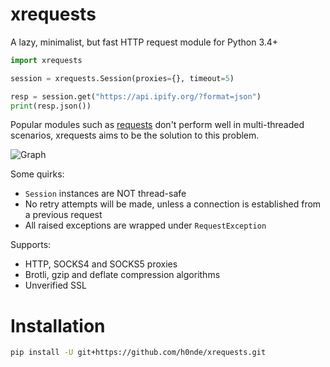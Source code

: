 # xrequests
A lazy, minimalist, but fast HTTP request module for Python 3.4+

```python
import xrequests

session = xrequests.Session(proxies={}, timeout=5)

resp = session.get("https://api.ipify.org/?format=json")
print(resp.json())
```

Popular modules such as [requests](https://github.com/psf/requests) don't perform well in multi-threaded scenarios, xrequests aims to be the solution to this problem.

![Graph](https://github.com/h0nde/xrequests/blob/main/performance_graph.png)

Some quirks:
- `Session` instances are NOT thread-safe
- No retry attempts will be made, unless a connection is established from a previous request
- All raised exceptions are wrapped under `RequestException`

Supports:
- HTTP, SOCKS4 and SOCKS5 proxies
- Brotli, gzip and deflate compression algorithms
- Unverified SSL

# Installation
```bash
pip install -U git+https://github.com/h0nde/xrequests.git
```
